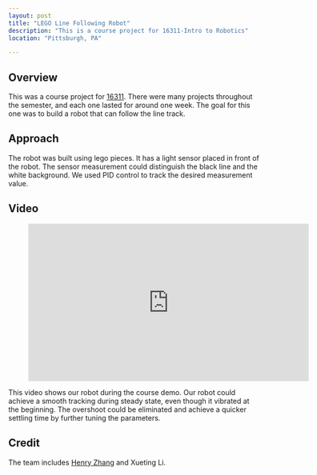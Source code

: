 ```yaml
---
layout: post
title: "LEGO Line Following Robot"
description: "This is a course project for 16311-Intro to Robotics"
location: "Pittsburgh, PA"

---
```


## Overview
This was a course project for [16311](https://www.cs.cmu.edu/afs/cs.cmu.edu/academic/class/16311/www/s17/index.html). There were many projects throughout the semester, 
and each one lasted for around one week. The goal for this one was to build a robot that can follow the line track.

## Approach
The robot was built using lego pieces. It has a light sensor placed in front of the robot. The sensor measurement could distinguish the black line and the white background.
We used PID control to track the desired measurement value.

## Video
<figure class="video_container">
  <iframe width="560" height="315" src="https://www.youtube.com/embed/ZW3z8pkuRFY" frameborder="0" allow="accelerometer; autoplay; encrypted-media; gyroscope; picture-in-picture" allowfullscreen></iframe>
</figure>
This video shows our robot during the course demo. Our robot could achieve a smooth tracking during steady state, even though it vibrated at the beginning. 
The overshoot could be eliminated and achieve a quicker settling time by further tuning the parameters.

## Credit
The team includes [Henry Zhang](https://henryzh47.github.io/) and Xueting Li.
